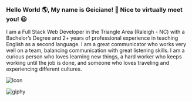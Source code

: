 ### Hello World :earth_americas:, My name is Geiciane! 👋 Nice to virtually meet you! 	:smiley:




I am a Full Stack Web Developer in the Triangle Area (Raleigh - NC) with a Bachelor’s Degree and 2+ years of professional experience in teaching English as a second language. I am a great communicator who works very well on a team, balancing communication with great listening skills. 
I am a curious person who loves learning new things, a hard worker who keeps working until the job is done, and someone who loves traveling and experiencing different cultures.





![Icon](https://user-images.githubusercontent.com/94714070/166166500-682ae543-0b52-471f-b686-c3d278d11b04.png)




![giphy](https://user-images.githubusercontent.com/94714070/163842937-04b5c6fd-9687-43a4-aa66-3d640cba1fbe.gif)


<!--
**geicibarham/geicibarham** is a ✨ ![Uploading Icon.png…]()
_special_ ✨ repository because its `README.md` (this file) appears on your GitHub profile.

Here are some ideas to get you started:

- 🔭 I’m currently working on ...
- 🌱 I’m currently learning ...
- 👯 I’m looking to collaborate on ...
- 🤔 I’m looking for help with ...
- 💬 Ask me about ...
- 📫 How to reach me: ...
- 😄 Pronouns: ...
- ⚡ Fun fact: ...
-->

